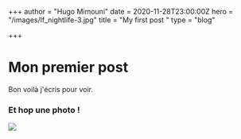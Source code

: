 +++
author = "Hugo Mimouni"
date = 2020-11-28T23:00:00Z
hero = "/images/lf_nightlife-3.jpg"
title = "My first post "
type = "blog"

+++
# Mon premier post

Bon voilà j'écris pour voir.

### Et hop une photo !

![](/images/lf_nightlife-2.jpg)